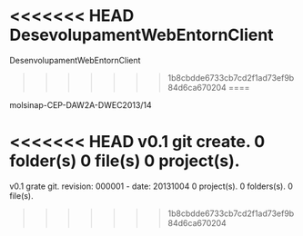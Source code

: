 <<<<<<< HEAD
DesevolupamentWebEntornClient
=======
DesenvolupamentWebEntornClient
>>>>>>> 1b8cbdde6733cb7cd2f1ad73ef9b84d6ca670204
====

molsinap-CEP-DAW2A-DWEC2013/14

<<<<<<< HEAD
v0.1 git create. 0 folder(s) 0 file(s) 0 project(s).
=======
v0.1 grate git. revision: 000001 - date: 20131004
0 project(s).
0 folders(s).
0 file(s).
>>>>>>> 1b8cbdde6733cb7cd2f1ad73ef9b84d6ca670204
